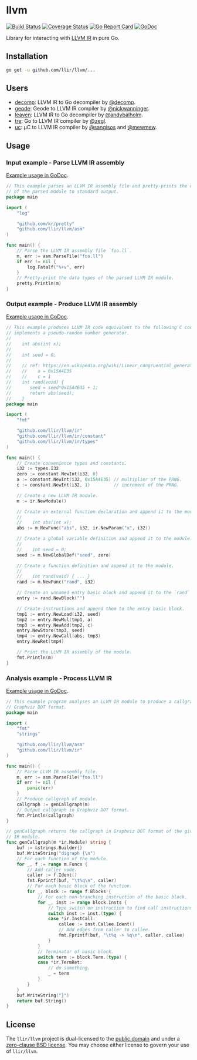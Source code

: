 # llvm

[![Build Status](https://travis-ci.org/llir/llvm.svg?branch=master)](https://travis-ci.org/llir/llvm)
[![Coverage Status](https://coveralls.io/repos/github/llir/llvm/badge.svg?branch=master)](https://coveralls.io/github/llir/llvm?branch=master)
[![Go Report Card](https://goreportcard.com/badge/github.com/llir/llvm)](https://goreportcard.com/report/github.com/llir/llvm)
[![GoDoc](https://godoc.org/github.com/llir/llvm?status.svg)](https://godoc.org/github.com/llir/llvm)

Library for interacting with [LLVM IR](http://llvm.org/docs/LangRef.html) in pure Go.

## Installation

```bash
go get -u github.com/llir/llvm/...
```

## Users

* [decomp](https://github.com/decomp/decomp): LLVM IR to Go decompiler by [@decomp](https://github.com/decomp).
* [geode](https://github.com/geode-lang/geode): Geode to LLVM IR compiler by [@nickwanninger](https://github.com/nickwanninger).
* [leaven](https://github.com/andybalholm/leaven): LLVM IR to Go decompiler by [@andybalholm](https://github.com/andybalholm).
* [tre](https://github.com/zegl/tre): Go to LLVM IR compiler by [@zegl](https://github.com/zegl).
* [uc](https://github.com/mewmew/uc): µC to LLVM IR compiler by [@sangisos](https://github.com/sangisos) and [@mewmew](https://github.com/mewmew).

## Usage

### Input example - Parse LLVM IR assembly

[Example usage in GoDoc](https://godoc.org/github.com/llir/llvm/asm#example-package).

```go
// This example parses an LLVM IR assembly file and pretty-prints the data types
// of the parsed module to standard output.
package main

import (
	"log"

	"github.com/kr/pretty"
	"github.com/llir/llvm/asm"
)

func main() {
	// Parse the LLVM IR assembly file `foo.ll`.
	m, err := asm.ParseFile("foo.ll")
	if err != nil {
		log.Fatalf("%+v", err)
	}
	// Pretty-print the data types of the parsed LLVM IR module.
	pretty.Println(m)
}
```

### Output example - Produce LLVM IR assembly

[Example usage in GoDoc](https://godoc.org/github.com/llir/llvm/ir#example-package).

```go
// This example produces LLVM IR code equivalent to the following C code, which
// implements a pseudo-random number generator.
//
//    int abs(int x);
//
//    int seed = 0;
//
//    // ref: https://en.wikipedia.org/wiki/Linear_congruential_generator
//    //    a = 0x15A4E35
//    //    c = 1
//    int rand(void) {
//       seed = seed*0x15A4E35 + 1;
//       return abs(seed);
//    }
package main

import (
	"fmt"

	"github.com/llir/llvm/ir"
	"github.com/llir/llvm/ir/constant"
	"github.com/llir/llvm/ir/types"
)

func main() {
	// Create convenience types and constants.
	i32 := types.I32
	zero := constant.NewInt(i32, 0)
	a := constant.NewInt(i32, 0x15A4E35) // multiplier of the PRNG.
	c := constant.NewInt(i32, 1)         // increment of the PRNG.

	// Create a new LLVM IR module.
	m := ir.NewModule()

	// Create an external function declaration and append it to the module.
	//
	//    int abs(int x);
	abs := m.NewFunc("abs", i32, ir.NewParam("x", i32))

	// Create a global variable definition and append it to the module.
	//
	//    int seed = 0;
	seed := m.NewGlobalDef("seed", zero)

	// Create a function definition and append it to the module.
	//
	//    int rand(void) { ... }
	rand := m.NewFunc("rand", i32)

	// Create an unnamed entry basic block and append it to the `rand` function.
	entry := rand.NewBlock("")

	// Create instructions and append them to the entry basic block.
	tmp1 := entry.NewLoad(i32, seed)
	tmp2 := entry.NewMul(tmp1, a)
	tmp3 := entry.NewAdd(tmp2, c)
	entry.NewStore(tmp3, seed)
	tmp4 := entry.NewCall(abs, tmp3)
	entry.NewRet(tmp4)

	// Print the LLVM IR assembly of the module.
	fmt.Println(m)
}
```

### Analysis example - Process LLVM IR

[Example usage in GoDoc](https://godoc.org/github.com/llir/llvm/ir#example-package--Callgraph).

```go
// This example program analyses an LLVM IR module to produce a callgraph in
// Graphviz DOT format.
package main

import (
	"fmt"
	"strings"

	"github.com/llir/llvm/asm"
	"github.com/llir/llvm/ir"
)

func main() {
	// Parse LLVM IR assembly file.
	m, err := asm.ParseFile("foo.ll")
	if err != nil {
		panic(err)
	}
	// Produce callgraph of module.
	callgraph := genCallgraph(m)
	// Output callgraph in Graphviz DOT format.
	fmt.Println(callgraph)
}

// genCallgraph returns the callgraph in Graphviz DOT format of the given LLVM
// IR module.
func genCallgraph(m *ir.Module) string {
	buf := &strings.Builder{}
	buf.WriteString("digraph {\n")
	// For each function of the module.
	for _, f := range m.Funcs {
		// Add caller node.
		caller := f.Ident()
		fmt.Fprintf(buf, "\t%q\n", caller)
		// For each basic block of the function.
		for _, block := range f.Blocks {
			// For each non-branching instruction of the basic block.
			for _, inst := range block.Insts {
				// Type switch on instruction to find call instructions.
				switch inst := inst.(type) {
				case *ir.InstCall:
					callee := inst.Callee.Ident()
					// Add edges from caller to callee.
					fmt.Fprintf(buf, "\t%q -> %q\n", caller, callee)
				}
			}
			// Terminator of basic block.
			switch term := block.Term.(type) {
			case *ir.TermRet:
				// do something.
				_ = term
			}
		}
	}
	buf.WriteString("}")
	return buf.String()
}
```

## License

The `llir/llvm` project is dual-licensed to the [public domain](UNLICENSE) and under a [zero-clause BSD license](LICENSE). You may choose either license to govern your use of `llir/llvm`.
